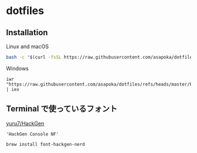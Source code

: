 # dotfiles

## Installation

Linux and macOS

```bash
bash -c "$(curl -fsSL https://raw.githubusercontent.com/asapoka/dotfiles/master/install.bash)"
```

Windows

```pwsh
iwr "https://raw.githubusercontent.com/asapoka/dotfiles/refs/heads/master/PowerShell/install.ps1" | iex
```

## Terminal で使っているフォント

[yuru7/HackGen](https://github.com/yuru7/HackGen/releases)

```font
'HackGen Console NF'
```

```bash
brew install font-hackgen-nerd
```
